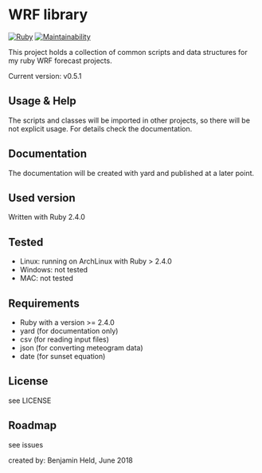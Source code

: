 # WRF library
[![Ruby](https://github.com/SettRaziel/wrf_library/actions/workflows/ruby.yml/badge.svg?branch=development)](https://github.com/SettRaziel/wrf_library/actions/workflows/ruby.yml)
[![Maintainability](https://api.codeclimate.com/v1/badges/8e22d6851e065fddf8a3/maintainability)](https://codeclimate.com/github/SettRaziel/wrf_library/maintainability)

This project holds a collection of common scripts and data structures for my ruby WRF forecast projects.

Current version: v0.5.1

## Usage & Help
The scripts and classes will be imported in other projects, so there will be not explicit usage.
For details check the documentation.

## Documentation
The documentation will be created with yard and published at a later point.

## Used version
Written with Ruby 2.4.0

## Tested
* Linux: running on ArchLinux with Ruby > 2.4.0
* Windows: not tested
* MAC: not tested

## Requirements
* Ruby with a version >= 2.4.0
* yard (for documentation only)
* csv (for reading input files)
* json (for converting meteogram data)
* date (for sunset equation)

## License
see LICENSE

## Roadmap
see issues

created by: Benjamin Held, June 2018
